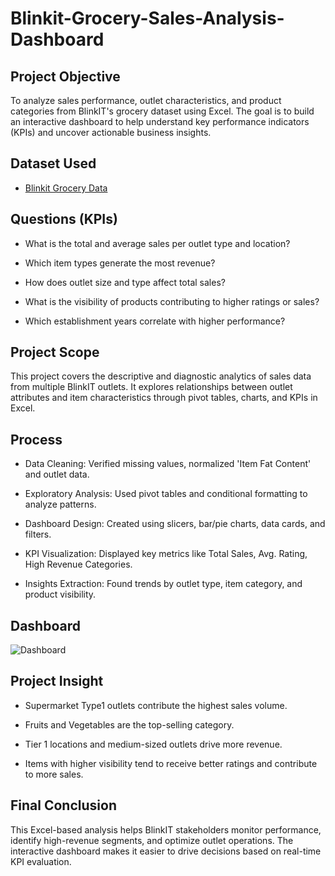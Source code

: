 # Blinkit-Grocery-Sales-Analysis-Dashboard

## Project Objective

To analyze sales performance, outlet characteristics, and product categories from BlinkIT's grocery dataset using Excel. The goal is to build an interactive dashboard to help understand key performance indicators (KPIs) and uncover actionable business insights.

## Dataset Used

- <a href="https://github.com/AkashVR07/Excel-Blinkit-Grocery-Sales-Analysis/blob/main/BlinkIT%20Grocery%20Data%20Excel.xlsx">Blinkit Grocery Data</a>

## Questions (KPIs)

- What is the total and average sales per outlet type and location?

- Which item types generate the most revenue?

- How does outlet size and type affect total sales?

- What is the visibility of products contributing to higher ratings or sales?

- Which establishment years correlate with higher performance?

## Project Scope

This project covers the descriptive and diagnostic analytics of sales data from multiple BlinkIT outlets. It explores relationships between outlet attributes and item characteristics through pivot tables, charts, and KPIs in Excel.

## Process

- Data Cleaning: Verified missing values, normalized 'Item Fat Content' and outlet data.

- Exploratory Analysis: Used pivot tables and conditional formatting to analyze patterns.

- Dashboard Design: Created using slicers, bar/pie charts, data cards, and filters.

- KPI Visualization: Displayed key metrics like Total Sales, Avg. Rating, High Revenue Categories.

- Insights Extraction: Found trends by outlet type, item category, and product visibility.

## Dashboard

![Dashboard](https://github.com/user-attachments/assets/d2c29c44-b772-444e-8a2c-5ef2fb4ba4cb)


## Project Insight

- Supermarket Type1 outlets contribute the highest sales volume.

- Fruits and Vegetables are the top-selling category.

- Tier 1 locations and medium-sized outlets drive more revenue.

- Items with higher visibility tend to receive better ratings and contribute to more sales.

## Final Conclusion

This Excel-based analysis helps BlinkIT stakeholders monitor performance, identify high-revenue segments, and optimize outlet operations. The interactive dashboard makes it easier to drive decisions based on real-time KPI evaluation.

